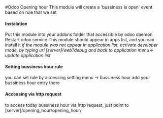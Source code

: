 #Odoo Opening hour
This module will create a 'bussiness is open' event based on rule that we set
#### Instalation
Put this module into your addons folder that accessible by odoo daemon
Restart odoo service
This module should appear in apps list, and you can install it
*if the module was not appear in application list, activate developer mode, by typing url [server]/web?debug and back to application menu=> update application list*

#### Setting bussiness hour rule
you can set rule by accessing setting menu -> bussiness hour
add your bussiness hour entry there
#### Accessing via http request
to access today bussiness hour via http request, just point to [server]/opening_hour/opening_hour/ 
